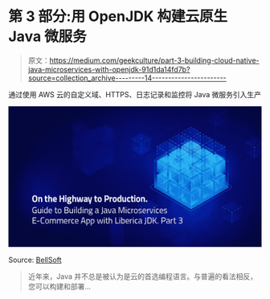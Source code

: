 # 第 3 部分:用 OpenJDK 构建云原生 Java 微服务

> 原文：<https://medium.com/geekculture/part-3-building-cloud-native-java-microservices-with-openjdk-91d1da14fd7b?source=collection_archive---------14----------------------->

通过使用 AWS 云的自定义域、HTTPS、日志记录和监控将 Java 微服务引入生产

![](img/bf2f2c340867104e7346792508e9234e.png)

Source: [BellSoft](https://bell-sw.com/)

> 近年来，Java 并不总是被认为是云的首选编程语言。与普遍的看法相反，您可以构建和部署…